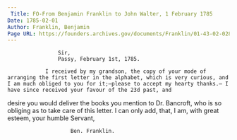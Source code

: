 ```yaml
---
 Title: FO-From Benjamin Franklin to John Walter, 1 February 1785
Date: 1785-02-01
Author: Franklin, Benjamin
Page URL: https://founders.archives.gov/documents/Franklin/01-43-02-0288
---
```


				
					Sir,
					Passy, February 1st, 1785.
				
				I received by my grandson, the copy of your mode of arranging the first letter in the alphabet, which is very curious, and I am much obliged to you for it;—please to accept my hearty thanks.— I have since received your favour of the 23d past, and

desire you would deliver the books you mention to Dr. Bancroft, who is so obliging as to take care of this letter. I can only add, that, I am, with great esteem, your humble Servant,
				
					
						Ben. Franklin.
					
				
			
